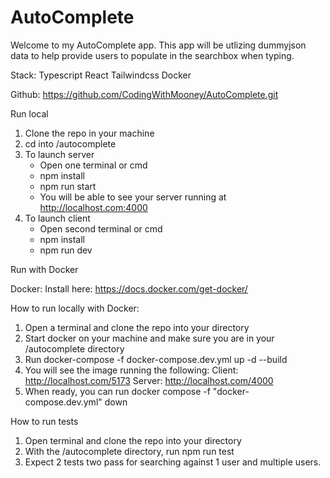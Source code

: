 # AutoComplete

Welcome to my AutoComplete app. This app will be utlizing dummyjson data to help provide users to populate
in the searchbox when typing. 

Stack:
Typescript
React
Tailwindcss
Docker

Github: https://github.com/CodingWithMooney/AutoComplete.git

Run local
1. Clone the repo in your machine
2. cd into /autocomplete
3. To launch server
    - Open one terminal or cmd
    - npm install
    - npm run start 
    - You will be able to see your server running at http://localhost.com:4000
4. To launch client
    - Open second terminal or cmd 
    - npm install
    - npm run dev


Run with Docker

Docker:
    Install here: https://docs.docker.com/get-docker/

How to run locally with Docker:
1. Open a terminal and clone the repo into your directory
2. Start docker on your machine and make sure you are in your /autocomplete directory
3. Run docker-compose -f docker-compose.dev.yml up -d --build
4. You will see the image running the following:
    Client: http://localhost.com/5173
    Server: http://localhost.com/4000
5. When ready, you can run docker compose -f "docker-compose.dev.yml" down 


How to run tests
1. Open terminal and clone the repo into your directory
2. With the /autocomplete directory, run npm run test
3. Expect 2 tests two pass for searching against 1 user and multiple users.